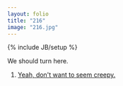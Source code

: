 ```yaml
---
layout: folio
title: "216"
image: "216.jpg"
---
```

{% include JB/setup %}

<div class="copy">
	<p>We should turn here. </p>
</div>

<div class="choice">
	<ol>
		<li><a href="217.html">	
			Yeah, don't want to seem creepy.
		</a></li>
	</ol>
</div>